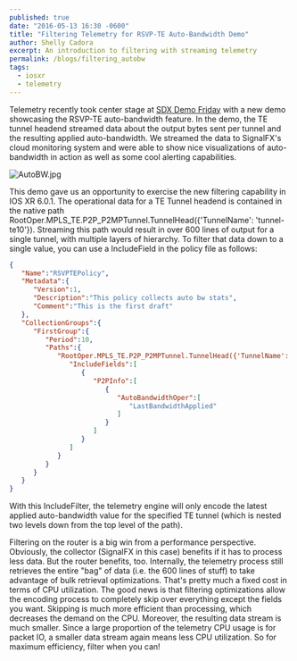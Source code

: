 ```yaml
---
published: true
date: "2016-05-13 16:30 -0600"
title: "Filtering Telemetry for RSVP-TE Auto-Bandwidth Demo"
author: Shelly Cadora
excerpt: An introduction to filtering with streaming telemetry
permalink: /blogs/filtering_autobw
tags: 
  - iosxr
  - telemetry
---
```



Telemetry recently took center stage at [SDX Demo Friday](https://www.sdxcentral.com/) with a new demo showcasing the RSVP-TE auto-bandwidth feature.  In the demo, the TE tunnel headend streamed data about the output bytes sent per tunnel and the resulting applied auto-bandwidth.  We streamed the data to SignalFX's cloud monitoring system and were able to show nice visualizations of auto-bandwidth in action as well as some cool alerting capabilities.

![AutoBW.jpg]({{site.baseurl}}/images/AutoBW.jpg)


This demo gave us an opportunity to exercise the new filtering capability in IOS XR 6.0.1. The operational data for a TE Tunnel headend is contained in the native path RootOper.MPLS_TE.P2P_P2MPTunnel.TunnelHead({'TunnelName': 'tunnel-te10'}). Streaming this path would result in over 600 lines of output for a single tunnel, with multiple layers of hierarchy.  To filter that data down to a single value, you can use a IncludeField in the policy file as follows: 

```json
{
   "Name":"RSVPTEPolicy",
   "Metadata":{
      "Version":1,
      "Description":"This policy collects auto bw stats",
      "Comment":"This is the first draft"
   },
   "CollectionGroups":{
      "FirstGroup":{
         "Period":10,
         "Paths":{
            "RootOper.MPLS_TE.P2P_P2MPTunnel.TunnelHead({'TunnelName': 'tunnel-te10'})":{
               "IncludeFields":[
                  {
                     "P2PInfo":[
                        {
                           "AutoBandwidthOper":[
                              "LastBandwidthApplied"
                           ]
                        }
                     ]
                  }
               ]
            }
         }
      }
   }
}
```

With this IncludeFilter, the telemetry engine will only encode the latest applied auto-bandwidth value for the specified TE tunnel (which is nested two levels down from the top level of the path).  

Filtering on the router is a big win from a performance perspective.  Obviously, the collector (SignalFX in this case) benefits if it has to process less data.  But the router benefits, too.  Internally, the telemetry process still retrieves the entire "bag" of data (i.e. the 600 lines of stuff) to take advantage of bulk retrieval optimizations.  That's pretty much a fixed cost in terms of CPU utilization.  The good news is that filtering optimizations allow the encoding process to completely skip over everything except the fields you want.  Skipping is much more efficient than processing, which decreases the demand on the CPU.  Moreover, the resulting data stream is much smaller.  Since a large proportion of the telemetry CPU usage is for packet IO, a smaller data stream again means less CPU utilization.  So for maximum efficiency, filter when you can!
